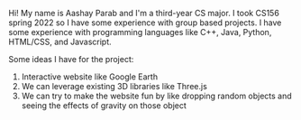 Hi! My name is Aashay Parab and I'm a third-year CS major. I took CS156 spring 2022 so I have some experience with group based projects. I have some experience with programming languages like C++, Java, Python, HTML/CSS, and Javascript. 

Some ideas I have for the project: 
1. Interactive website like Google Earth 
2. We can leverage existing 3D libraries like Three.js 
3. We can try to make the website fun by like dropping random objects and seeing the effects of gravity on those object